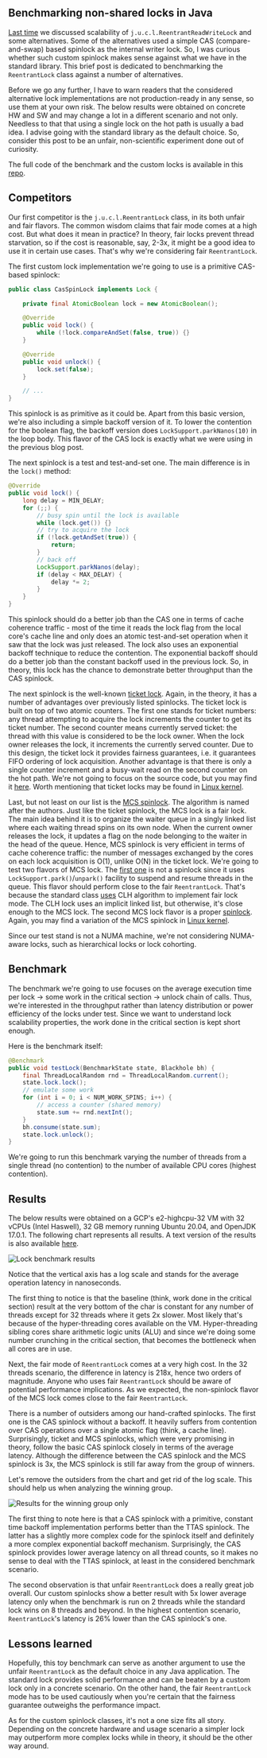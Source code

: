 ## Benchmarking non-shared locks in Java

[Last time](https://puzpuzpuz.io/scalable-readers-writer-lock) we discussed scalability of `j.u.c.l.ReentrantReadWriteLock` and some alternatives. Some of the alternatives used a simple CAS (compare-and-swap) based spinlock as the internal writer lock. So, I was curious whether such custom spinlock makes sense against what we have in the standard library. This brief post is dedicated to benchmarking the `ReentrantLock` class against a number of alternatives.

Before we go any further, I have to warn readers that the considered alternative lock implementations are not production-ready in any sense, so use them at your own risk. The below results were obtained on concrete HW and SW and may change a lot in a different scenario and not only. Needless to that that using a single lock on the hot path is usually a bad idea. I advise going with the standard library as the default choice. So, consider this post to be an unfair, non-scientific experiment done out of curiosity.

The full code of the benchmark and the custom locks is available in this [repo](https://github.com/puzpuzpuz/java-microbenchmarks).

## Competitors

Our first competitor is the `j.u.c.l.ReentrantLock` class, in its both unfair and fair flavors. The common wisdom claims that fair mode comes at a high cost. But what does it mean in practice? In theory, fair locks prevent thread starvation, so if the cost is reasonable, say, 2-3x, it might be a good idea to use it in certain use cases. That's why we're considering fair `ReentrantLock`.

The first custom lock implementation we're going to use is a primitive CAS-based spinlock:
```java
public class CasSpinLock implements Lock {

    private final AtomicBoolean lock = new AtomicBoolean();

    @Override
    public void lock() {
        while (!lock.compareAndSet(false, true)) {}
    }

    @Override
    public void unlock() {
        lock.set(false);
    }

    // ...
}
```

This spinlock is as primitive as it could be. Apart from this basic version, we're also including a simple backoff version of it. To lower the contention for the boolean flag, the backoff version does `LockSupport.parkNanos(10)` in the loop body. This flavor of the CAS lock is exactly what we were using in the previous blog post.

The next spinlock is a test and test-and-set one. The main difference is in the `lock()` method:
```java
@Override
public void lock() {
    long delay = MIN_DELAY;
    for (;;) {
        // busy spin until the lock is available
        while (lock.get()) {}
        // try to acquire the lock
        if (!lock.getAndSet(true)) {
            return;
        }
        // back off
        LockSupport.parkNanos(delay);
        if (delay < MAX_DELAY) {
            delay *= 2;
        }
    }
}
```

This spinlock should do a better job than the CAS one in terms of cache coherence traffic - most of the time it reads the lock flag from the local core's cache line and only does an atomic test-and-set operation when it saw that the lock was just released. The lock also uses an exponential backoff technique to reduce the contention. The exponential backoff should do a better job than the constant backoff used in the previous lock. So, in theory, this lock has the chance to demonstrate better throughput than the CAS spinlock.

The next spinlock is the well-known [ticket lock](https://en.wikipedia.org/wiki/Ticket_lock). Again, in the theory, it has a number of advantages over previously listed spinlocks. The ticket lock is built on top of two atomic counters. The first one stands for ticket numbers: any thread attempting to acquire the lock increments the counter to get its ticket number. The second counter means currently served ticket: the thread with this value is considered to be the lock owner. When the lock owner releases the lock, it increments the currently served counter. Due to this design, the ticket lock it provides fairness guarantees, i.e. it guarantees FIFO ordering of lock acquisition. Another advantage is that there is only a single counter increment and a busy-wait read on the second counter on the hot path. We're not going to focus on the source code, but you may find it [here](https://github.com/puzpuzpuz/java-microbenchmarks/blob/6f6ff4311e3fb17fd7a8037f080dd351db9befc7/src/main/java/io/puzpuzpuz/lock/TicketSpinLock.java). Worth mentioning that ticket locks may be found in [Linux kernel](https://lwn.net/Articles/267968/).

Last, but not least on our list is the [MCS spinlock](http://web.mit.edu/6.173/www/currentsemester/readings/R06-scalable-synchronization-1991.pdf). The algorithm is named after the authors. Just like the ticket spinlock, the MCS lock is a fair lock. The main idea behind it is to organize the waiter queue in a singly linked list where each waiting thread spins on its own node. When the current owner releases the lock, it updates a flag on the node belonging to the waiter in the head of the queue. Hence, MCS spinlock is very efficient in terms of cache coherence traffic: the number of messages exchanged by the cores on each lock acquisition is O(1), unlike O(N) in the ticket lock. We're going to test two flavors of MCS lock. The [first one](https://github.com/puzpuzpuz/java-microbenchmarks/blob/6f6ff4311e3fb17fd7a8037f080dd351db9befc7/src/main/java/io/puzpuzpuz/lock/McsSpinLock.java) is not a spinlock since it uses `LockSupport.park()`/`unpark()` facility to suspend and resume threads in the queue. This flavor should perform close to the fair `ReentrantLock`. That's because the standard class [uses](https://github.com/openjdk/jdk/blob/b3dbfc645283cb315016ec531ec41570ab3f75f1/src/java.base/share/classes/java/util/concurrent/locks/AbstractQueuedSynchronizer.java#L319) CLH algorithm to implement fair lock mode. The CLH lock uses an implicit linked list, but otherwise, it's close enough to the MCS lock. The second MCS lock flavor is a proper [spinlock](https://github.com/puzpuzpuz/java-microbenchmarks/blob/6f6ff4311e3fb17fd7a8037f080dd351db9befc7/src/main/java/io/puzpuzpuz/lock/McsSpinLock.java). Again, you may find a variation of the MCS spinlock in [Linux kernel](https://lwn.net/Articles/590243/).

Since our test stand is not a NUMA machine, we're not considering NUMA-aware locks, such as hierarchical locks or lock cohorting.

## Benchmark

The benchmark we're going to use focuses on the average execution time per lock -> some work in the critical section -> unlock chain of calls. Thus, we're interested in the throughput rather than latency distribution or power efficiency of the locks under test. Since we want to understand lock scalability properties, the work done in the critical section is kept short enough.

Here is the benchmark itself:
```java
@Benchmark
public void testLock(BenchmarkState state, Blackhole bh) {
    final ThreadLocalRandom rnd = ThreadLocalRandom.current();
    state.lock.lock();
    // emulate some work
    for (int i = 0; i < NUM_WORK_SPINS; i++) {
        // access a counter (shared memory)
        state.sum += rnd.nextInt();
    }
    bh.consume(state.sum);
    state.lock.unlock();
}
```

We're going to run this benchmark varying the number of threads from a single thread (no contention) to the number of available CPU cores (highest contention).

## Results

The below results were obtained on a GCP's e2-highcpu-32 VM with 32 vCPUs (Intel Haswell), 32 GB memory running Ubuntu 20.04, and OpenJDK 17.0.1. The following chart represents all results. A text version of the results is also available [here](https://gist.github.com/puzpuzpuz/5d47c42ec6f4bcbcf2372941baf0b37a).

![Lock benchmark results](https://cdn.hashnode.com/res/hashnode/image/upload/v1641735307727/Tx0X0PDHg.png)

Notice that the vertical axis has a log scale and stands for the average operation latency in nanoseconds.

The first thing to notice is that the baseline (think, work done in the critical section) result at the very bottom of the char is constant for any number of threads except for 32 threads where it gets 2x slower. Most likely that's because of the hyper-threading cores available on the VM. Hyper-threading sibling cores share arithmetic logic units (ALU) and since we're doing some number crunching in the critical section, that becomes the bottleneck when all cores are in use.

Next, the fair mode of `ReentrantLock` comes at a very high cost. In the 32 threads scenario, the difference in latency is 218x, hence two orders of magnitude. Anyone who uses fair `ReentrantLock` should be aware of potential performance implications. As we expected, the non-spinlock flavor of the MCS lock comes close to the fair `ReentrantLock`.

There is a number of outsiders among our hand-crafted spinlocks. The first one is the CAS spinlock without a backoff. It heavily suffers from contention over CAS operations over a single atomic flag (think, a cache line). Surprisingly, ticket and MCS spinlocks, which were very promising in theory, follow the basic CAS spinlock closely in terms of the average latency. Although the difference between the CAS spinlock and the MCS spinlock is 3x, the MCS spinlock is still far away from the group of winners.

Let's remove the outsiders from the chart and get rid of the log scale. This should help us when analyzing the winning group.

![Results for the winning group only](https://cdn.hashnode.com/res/hashnode/image/upload/v1641735328891/-JaLIQvM8.png)

The first thing to note here is that a CAS spinlock with a primitive, constant time backoff implementation performs better than the TTAS spinlock. The latter has a slightly more complex code for the spinlock itself and definitely a more complex exponential backoff mechanism. Surprisingly, the CAS spinlock provides lower average latency on all thread counts, so it makes no sense to deal with the TTAS spinlock, at least in the considered benchmark scenario.

The second observation is that unfair `ReentrantLock` does a really great job overall. Our custom spinlocks show a better result with 5x lower average latency only when the benchmark is run on 2 threads while the standard lock wins on 8 threads and beyond. In the highest contention scenario, `ReentrantLock`'s latency is 26% lower than the CAS spinlock's one.

## Lessons learned

Hopefully, this toy benchmark can serve as another argument to use the unfair `ReentrantLock` as the default choice in any Java application. The standard lock provides solid performance and can be beaten by a custom lock only in a concrete scenario. On the other hand, the fair `ReentrantLock` mode has to be used cautiously when you're certain that the fairness guarantee outweighs the performance impact.

As for the custom spinlock classes, it's not a one size fits all story. Depending on the concrete hardware and usage scenario a simpler lock may outperform more complex locks while in theory, it should be the other way around.